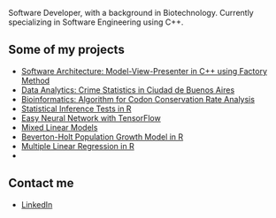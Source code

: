 Software Developer, with a background in Biotechnology. Currently specializing in Software Engineering using C++. 

## Some of my projects

- [Software Architecture: Model-View-Presenter in C++ using Factory Method](https://github.com/fx-biocoder/mvp-in-cpp)
- [Data Analytics: Crime Statistics in Ciudad de Buenos Aires](https://github.com/fx-biocoder/DelitosCABA/blob/main/Analisis.ipynb)
- [Bioinformatics: Algorithm for Codon Conservation Rate Analysis](https://github.com/fx-biocoder/Conservacion-de-codones-raros)
- [Statistical Inference Tests in R](https://github.com/fx-biocoder/Tests-estadisticos)
- [Easy Neural Network with TensorFlow](https://github.com/fx-biocoder/redes-neuronales)
- [Mixed Linear Models](https://github.com/fx-biocoder/Modelos-lineales-mixtos)
- [Beverton-Holt Population Growth Model in R](https://github.com/fx-biocoder/Beverton-Holt-Model)
- [Multiple Linear Regression in R](https://github.com/fx-biocoder/Regresion-lineal-multiple)
-
## Contact me
- [LinkedIn](https://linkedin.com/in/fxmartinez)

